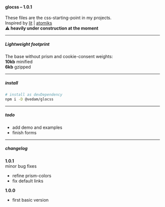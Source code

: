 #### glocss – 1.0.1

These files are the css-starting-point in my projects.  
Inspired by [lit](https://ajusa.github.io/lit/) | [atomiks](https://atomiks.github.io/30-seconds-of-css/#constant-width-to-height-ratio)  
**⚠️ heavily under construction at the moment**

---

##### Lightweight footprint

The base without prism and cookie-consent weights:  
**10kb** minified  
**6kb** gzipped

---

##### install

```bash
# install as devDependency
npm i -D @vedam/glocss
```

---

##### todo

- add demo and examples
- finish forms

---

##### changelog

**1.0.1**  
minor bug fixes
- refine prism-colors
- fix default links


**1.0.0**

- first basic version
